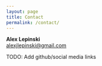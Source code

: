 ```yaml
---
layout: page
title: Contact
permalink: /contact/
---
```


<strong>Alex Lepinski</strong><br>
<a href="mailto:#">alexjlepinski@gmail.com</a>

TODO: Add github/social media links

